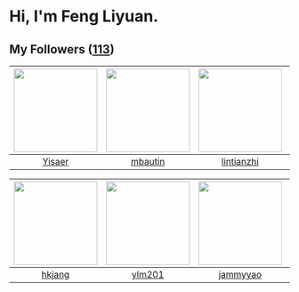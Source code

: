 # Hi, I'm Feng Liyuan.

## My Followers ([113](https://github.com/SunRunAway?tab=followers))

| <img src="https://avatars.githubusercontent.com/u/13427348?v=4" width="150" height="150" /> | <img src="https://avatars.githubusercontent.com/u/552936?v=4" width="150" height="150" /> | <img src="https://avatars.githubusercontent.com/u/1457382?v=4" width="150" height="150" /> | <img src="https://avatars.githubusercontent.com/u/10498732?v=4" width="150" height="150" /> |
| :-----------------------------------------------------------------------------------------: | :---------------------------------------------------------------------------------------: | :----------------------------------------------------------------------------------------: | :-----------------------------------------------------------------------------------------: |
|                             [Yisaer](https://github.com/Yisaer)                             |                           [mbautin](https://github.com/mbautin)                           |                         [lintianzhi](https://github.com/lintianzhi)                        |                            [ericsyh](https://github.com/ericsyh)                            |

| <img src="https://avatars.githubusercontent.com/u/3069493?v=4" width="150" height="150" /> | <img src="https://avatars.githubusercontent.com/u/588162?v=4" width="150" height="150" /> | <img src="https://avatars.githubusercontent.com/u/38520451?v=4" width="150" height="150" /> | <img src="https://avatars.githubusercontent.com/u/14977542?v=4" width="150" height="150" /> |
| :----------------------------------------------------------------------------------------: | :---------------------------------------------------------------------------------------: | :-----------------------------------------------------------------------------------------: | :-----------------------------------------------------------------------------------------: |
|                             [hkjang](https://github.com/hkjang)                            |                            [ylm201](https://github.com/ylm201)                            |                           [jammyyao](https://github.com/jammyyao)                           |                         [EurusEurus](https://github.com/EurusEurus)                         |